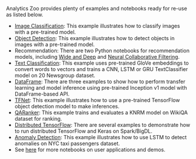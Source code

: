 Analytics Zoo provides plenty of examples and notebooks ready for re-use as listed below.

* [Image Classification](https://github.com/intel-analytics/analytics-zoo/tree/master/pyzoo/zoo/examples/imageclassification): This example illustrates how to classify images with a pre-trained model.
* [Object Detection](https://github.com/intel-analytics/analytics-zoo/tree/master/pyzoo/zoo/examples/objectdetection): This example illustrates how to detect objects in images with a pre-trained model.
* Recommendation: There are two Python notebooks for recommendation models, including [Wide and Deep](https://github.com/intel-analytics/analytics-zoo/tree/master/apps/recommendation-wide-n-deep) and [Neural Collaborative Filtering](https://github.com/intel-analytics/analytics-zoo/tree/master/apps/recommendation-ncf).
* [Text Classification](https://github.com/intel-analytics/analytics-zoo/tree/master/pyzoo/zoo/examples/textclassification): This example uses pre-trained GloVe embeddings to convert words to vectors and trains a CNN, LSTM or GRU TextClassifier model on 20 Newsgroup dataset.
* [DataFrame](https://github.com/intel-analytics/analytics-zoo/tree/master/pyzoo/zoo/examples/nnframes): There are three examples to show how to perform transfer learning and model inference using pre-trained Inception v1 model with DataFrame-based API.
* [TFNet](https://github.com/intel-analytics/analytics-zoo/tree/master/pyzoo/zoo/examples/tfnet): This example illustrates how to use a pre-trained TensorFlow object detection model to make inferences.
* [QARanker](https://github.com/intel-analytics/analytics-zoo/tree/master/pyzoo/zoo/examples/qaranker): This example trains and evaluates a KNRM model on WikiQA dataset for ranking.
* [Distributed TensorFlow](https://github.com/intel-analytics/analytics-zoo/tree/master/pyzoo/zoo/examples/tensorflow/distributed_training): There are several examples to demonstrate how to run distributed TensorFlow and Keras on Spark/BigDL.
* [Anomaly Detection](https://github.com/intel-analytics/analytics-zoo/tree/master/pyzoo/zoo/examples/anomalydetection): This example illustrates how to use LSTM to detect anomalies on NYC taxi passengers dataset.
* See [here](../ProgrammingGuide/usercases-overview.md) for more notebooks on user applications and demos.

